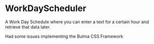 # WorkDayScheduler

A Work Day Schedule where you can enter a text for a certain hour and retrieve that data later.

Had some issues implementing the Bulma CSS Framework
